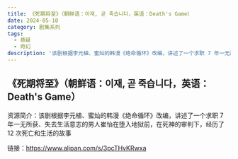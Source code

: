 ```yaml
---
title: 《死期将至》（朝鲜语：이재, 곧 죽습니다，英语：Death's Game）
date: 2024-05-10
category: 剧集系列
tags:
  - 悬疑
  - 奇幻
description: '该剧根据李元植、蜜灿的韩漫《绝命循环》改编，讲述了一个求职 7 年一无所获、失去生活意志的男人崔怡在堕入地狱前，在死神的审判下，经历了 12 次死亡和生活的故事'
---
```


## 《死期将至》（朝鲜语：이재, 곧 죽습니다，英语：Death's Game）

资源简介：该剧根据李元植、蜜灿的韩漫《绝命循环》改编，讲述了一个求职 7 年一无所获、失去生活意志的男人崔怡在堕入地狱前，在死神的审判下，经历了 12 次死亡和生活的故事

链接：https://www.alipan.com/s/3pcTHvKRwxa
